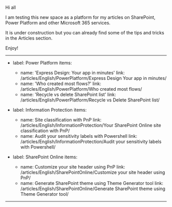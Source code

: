 
Hi all

I am testing this new space as a platform for my articles on SharePoint, Power Platform and other Microsoft 365 services.

It is under construction but you can already find some of the tips and tricks in the Articles section.

Enjoy!


---
- label: Power Platform
  items:
    - name: 'Express Design: Your app in minutes'
      link: /articles/English/PowerPlatform/Express Design Your app in minutes/
    - name: 'Who created most flows?'
      link: /articles/English/PowerPlatform/Who created most flows/
    - name: 'Recycle vs delete SharePoint list'
      link: /articles/English/PowerPlatform/Recycle vs Delete SharePoint list/



- label: Information Protection
  items:
    - name: Site classification with PnP
      link: /articles/English/InformationProtection/Your SharePoint Online site classification with PnP/
    - name: Audit your sensitivity labels with Powershell
      link: /articles/English/InformationProtection/Audit your sensitivity labels with Powershell/


- label: SharePoint Online
  items:
    - name: Customize your site header using PnP
      link: /articles/English/SharePointOnline/Customize your site header using PnP/
    - name: Generate SharePoint theme using Theme Generator tool
      link: /articles/English/SharePointOnline/Generate SharePoint theme using Theme Generator tool/


---


